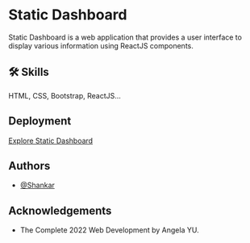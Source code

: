 # Static Dashboard

Static Dashboard is a web application that provides a user interface to display various information using ReactJS components.

## 🛠 Skills
HTML, CSS, Bootstrap, ReactJS...

## Deployment

[Explore Static Dashboard](https://shankar55.github.io/static-dashboard/)

## Authors

- [@Shankar](https://github.com/shankar55)

## Acknowledgements

- The Complete 2022 Web Development by Angela YU.
